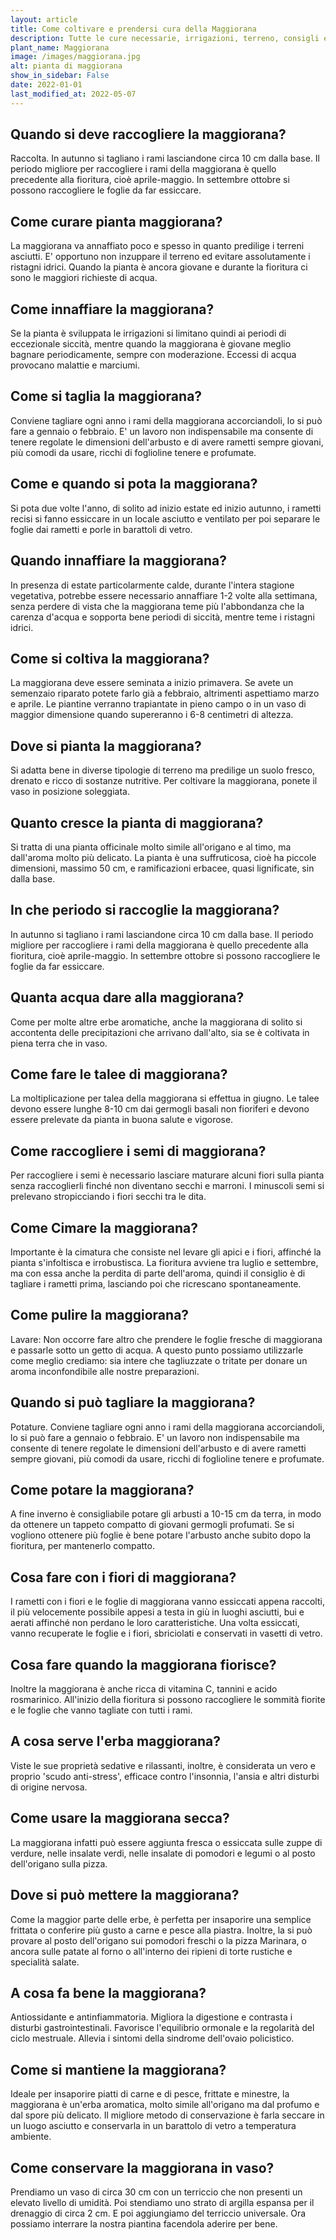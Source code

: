 ```yaml
---
layout: article
title: Come coltivare e prendersi cura della Maggiorana
description: Tutte le cure necessarie, irrigazioni, terreno, consigli e molto altro sulla coltivazione della Maggiorana
plant_name: Maggiorana
image: /images/maggiorana.jpg
alt: pianta di maggiorana
show_in_sidebar: False
date: 2022-01-01
last_modified_at: 2022-05-07
---
```


## Quando si deve raccogliere la maggiorana?

Raccolta. In autunno si tagliano i rami lasciandone circa 10 cm dalla base. Il periodo migliore per raccogliere i rami della maggiorana è quello precedente alla fioritura, cioè aprile-maggio. In settembre ottobre si possono raccogliere le foglie da far essiccare.

## Come curare pianta maggiorana?

La maggiorana va annaffiato poco e spesso in quanto predilige i terreni asciutti. E' opportuno non inzuppare il terreno ed evitare assolutamente i ristagni idrici. Quando la pianta è ancora giovane e durante la fioritura ci sono le maggiori richieste di acqua.

## Come innaffiare la maggiorana?

Se la pianta è sviluppata le irrigazioni si limitano quindi ai periodi di eccezionale siccità, mentre quando la maggiorana è giovane meglio bagnare periodicamente, sempre con moderazione. Eccessi di acqua provocano malattie e marciumi.

## Come si taglia la maggiorana?

Conviene tagliare ogni anno i rami della maggiorana accorciandoli, lo si può fare a gennaio o febbraio. E' un lavoro non indispensabile ma consente di tenere regolate le dimensioni dell'arbusto e di avere rametti sempre giovani, più comodi da usare, ricchi di foglioline tenere e profumate.

## Come e quando si pota la maggiorana?

Si pota due volte l'anno, di solito ad inizio estate ed inizio autunno, i rametti recisi si fanno essiccare in un locale asciutto e ventilato per poi separare le foglie dai rametti e porle in barattoli di vetro.

## Quando innaffiare la maggiorana?

In presenza di estate particolarmente calde, durante l'intera stagione vegetativa, potrebbe essere necessario annaffiare 1-2 volte alla settimana, senza perdere di vista che la maggiorana teme più l'abbondanza che la carenza d'acqua e sopporta bene periodi di siccità, mentre teme i ristagni idrici.

## Come si coltiva la maggiorana?

La maggiorana deve essere seminata a inizio primavera. Se avete un semenzaio riparato potete farlo già a febbraio, altrimenti aspettiamo marzo e aprile. Le piantine verranno trapiantate in pieno campo o in un vaso di maggior dimensione quando supereranno i 6-8 centimetri di altezza.

## Dove si pianta la maggiorana?

Si adatta bene in diverse tipologie di terreno ma predilige un suolo fresco, drenato e ricco di sostanze nutritive. Per coltivare la maggiorana, ponete il vaso in posizione soleggiata.

## Quanto cresce la pianta di maggiorana?

Si tratta di una pianta officinale molto simile all'origano e al timo, ma dall'aroma molto più delicato. La pianta è una suffruticosa, cioè ha piccole dimensioni, massimo 50 cm, e ramificazioni erbacee, quasi lignificate, sin dalla base.

## In che periodo si raccoglie la maggiorana?

In autunno si tagliano i rami lasciandone circa 10 cm dalla base. Il periodo migliore per raccogliere i rami della maggiorana è quello precedente alla fioritura, cioè aprile-maggio. In settembre ottobre si possono raccogliere le foglie da far essiccare.

## Quanta acqua dare alla maggiorana?

 Come per molte altre erbe aromatiche, anche la maggiorana di solito si accontenta delle precipitazioni che arrivano dall'alto, sia se è coltivata in piena terra che in vaso.

## Come fare le talee di maggiorana?

La moltiplicazione per talea della maggiorana si effettua in giugno. Le talee devono essere lunghe 8-10 cm dai germogli basali non fioriferi e devono essere prelevate da pianta in buona salute e vigorose.

## Come raccogliere i semi di maggiorana?

Per raccogliere i semi è necessario lasciare maturare alcuni fiori sulla pianta senza raccoglierli finché non diventano secchi e marroni. I minuscoli semi si prelevano stropicciando i fiori secchi tra le dita.

## Come Cimare la maggiorana?

Importante è la cimatura che consiste nel levare gli apici e i fiori, affinché la pianta s'infoltisca e irrobustisca. La fioritura avviene tra luglio e settembre, ma con essa anche la perdita di parte dell'aroma, quindi il consiglio è di tagliare i rametti prima, lasciando poi che ricrescano spontaneamente.

## Come pulire la maggiorana?

Lavare: Non occorre fare altro che prendere le foglie fresche di maggiorana e passarle sotto un getto di acqua. A questo punto possiamo utilizzarle come meglio crediamo: sia intere che tagliuzzate o tritate per donare un aroma inconfondibile alle nostre preparazioni.

## Quando si può tagliare la maggiorana?

Potature. Conviene tagliare ogni anno i rami della maggiorana accorciandoli, lo si può fare a gennaio o febbraio. E' un lavoro non indispensabile ma consente di tenere regolate le dimensioni dell'arbusto e di avere rametti sempre giovani, più comodi da usare, ricchi di foglioline tenere e profumate.

## Come potare la maggiorana?

A fine inverno è consigliabile potare gli arbusti a 10-15 cm da terra, in modo da ottenere un tappeto compatto di giovani germogli profumati. Se si vogliono ottenere più foglie è bene potare l'arbusto anche subito dopo la fioritura, per mantenerlo compatto.

## Cosa fare con i fiori di maggiorana?

I rametti con i fiori e le foglie di maggiorana vanno essiccati appena raccolti, il più velocemente possibile appesi a testa in giù in luoghi asciutti, bui e aerati affinché non perdano le loro caratteristiche. Una volta essiccati, vanno recuperate le foglie e i fiori, sbriciolati e conservati in vasetti di vetro.

## Cosa fare quando la maggiorana fiorisce?

Inoltre la maggiorana è anche ricca di vitamina C, tannini e acido rosmarinico. All'inizio della fioritura si possono raccogliere le sommità fiorite e le foglie che vanno tagliate con tutti i rami.

## A cosa serve l'erba maggiorana?

Viste le sue proprietà sedative e rilassanti, inoltre, è considerata un vero e proprio 'scudo anti-stress', efficace contro l'insonnia, l'ansia e altri disturbi di origine nervosa.

## Come usare la maggiorana secca?

La maggiorana infatti può essere aggiunta fresca o essiccata sulle zuppe di verdure, nelle insalate verdi, nelle insalate di pomodori e legumi o al posto dell'origano sulla pizza.

## Dove si può mettere la maggiorana?

Come la maggior parte delle erbe, è perfetta per insaporire una semplice frittata o conferire più gusto a carne e pesce alla piastra. Inoltre, la si può provare al posto dell'origano sui pomodori freschi o la pizza Marinara, o ancora sulle patate al forno o all'interno dei ripieni di torte rustiche e specialità salate.

## A cosa fa bene la maggiorana?

 Antiossidante e antinfiammatoria. Migliora la digestione e contrasta i disturbi gastrointestinali. Favorisce l'equilibrio ormonale e la regolarità del ciclo mestruale. Allevia i sintomi della sindrome dell'ovaio policistico.

## Come si mantiene la maggiorana?

Ideale per insaporire piatti di carne e di pesce, frittate e minestre, la maggiorana è un'erba aromatica, molto simile all'origano ma dal profumo e dal spore più delicato. Il migliore metodo di conservazione è farla seccare in un luogo asciutto e conservarla in un barattolo di vetro a temperatura ambiente.

## Come conservare la maggiorana in vaso?

Prendiamo un vaso di circa 30 cm con un terriccio che non presenti un elevato livello di umidità. Poi stendiamo uno strato di argilla espansa per il drenaggio di circa 2 cm. E poi aggiungiamo del terriccio universale. Ora possiamo interrare la nostra piantina facendola aderire per bene.

